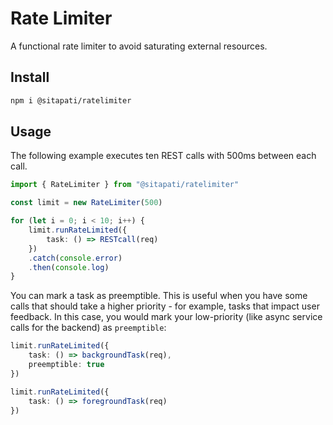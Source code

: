 # Rate Limiter

A functional rate limiter to avoid saturating external resources.

## Install

```bash
npm i @sitapati/ratelimiter
```

## Usage

The following example executes ten REST calls with 500ms between each call.

```typescript
import { RateLimiter } from "@sitapati/ratelimiter"

const limit = new RateLimiter(500)

for (let i = 0; i < 10; i++) { 
    limit.runRateLimited({ 
        task: () => RESTcall(req)
    })
    .catch(console.error)
    .then(console.log)
}
```

You can mark a task as preemptible. This is useful when you have some calls that should take a higher priority - for example, tasks that impact user feedback. In this case, you would mark your low-priority (like async service calls for the backend) as `preemptible`:

```typescript
limit.runRateLimited({
    task: () => backgroundTask(req),
    preemptible: true
})

limit.runRateLimited({
    task: () => foregroundTask(req)
})
```
